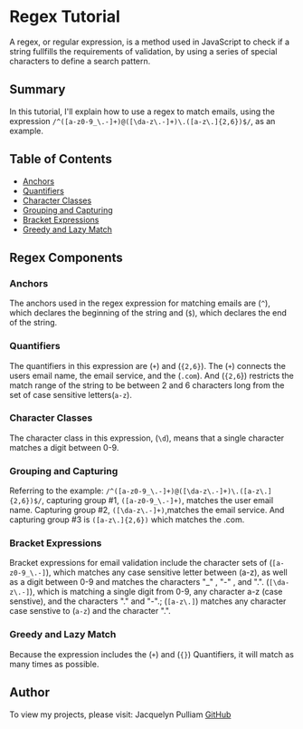 # Regex Tutorial

A regex, or regular expression, is a method used in JavaScript to check if a string fullfills the requirements of validation, by using a series of special characters to define a search pattern.

## Summary

In this tutorial, I'll explain how to use a regex to match emails, using the expression `/^([a-z0-9_\.-]+)@([\da-z\.-]+)\.([a-z\.]{2,6})$/`, as an example.

## Table of Contents

- [Anchors](#anchors)
- [Quantifiers](#quantifiers)
- [Character Classes](#character-classes)
- [Grouping and Capturing](#grouping-and-capturing)
- [Bracket Expressions](#bracket-expressions)
- [Greedy and Lazy Match](#greedy-and-lazy-match)

## Regex Components

### Anchors
The anchors used in the regex expression for matching emails are (`^`), which declares the beginning of the string   and   (`$`), which declares the end of the string.  

### Quantifiers
The quantifiers in this expression are (`+`) and (`{2,6}`).  The (`+`)  connects the users email name, the email service, and the (`.com`). And (`{2,6`}) restricts the match range of the string to be between 2 and 6 characters long from the set of case sensitive letters(`a-z`).

### Character Classes
The character class in this expression, (`\d`), means that a single character matches a digit between 0-9.

### Grouping and Capturing
Referring to the example: `/^([a-z0-9_\.-]+)@([\da-z\.-]+)\.([a-z\.]{2,6})$/`, capturing group #1, `([a-z0-9_\.-]+)`, matches the user email name. Capturing group #2, `([\da-z\.-]+)`,matches the email service.  And capturing group #3 is `([a-z\.]{2,6})` which matches the .com.

### Bracket Expressions
Bracket expressions for email validation include the character sets of (`[a-z0-9_\.-]`), which matches any case sensitive letter between (a-z), as well as a digit between 0-9  and matches the characters "_" , "-" , and ".". (`[\da-z\.-]`), which is matching a single digit from 0-9, any character a-z (case senstive), and the characters "." and "-".; (`[a-z\.]`) matches any character case senstive to (`a-z`) and the character ".".

### Greedy and Lazy Match
Because the expression includes the (`+`) and (`{}`) Quantifiers, it will match as many times as possible.

## Author
To view my projects, please visit: 
Jacquelyn Pulliam 
[GitHub](https://github.com/JacquieSue)
